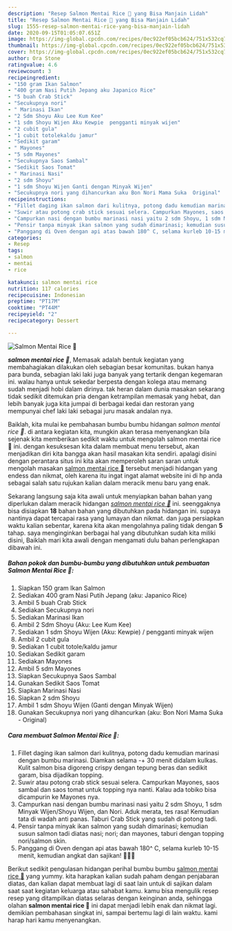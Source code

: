 ```yaml
---
description: "Resep Salmon Mentai Rice 🍚 yang Bisa Manjain Lidah"
title: "Resep Salmon Mentai Rice 🍚 yang Bisa Manjain Lidah"
slug: 1555-resep-salmon-mentai-rice-yang-bisa-manjain-lidah
date: 2020-09-15T01:05:07.651Z
image: https://img-global.cpcdn.com/recipes/0ec922ef05bcb624/751x532cq70/salmon-mentai-rice-🍚-foto-resep-utama.jpg
thumbnail: https://img-global.cpcdn.com/recipes/0ec922ef05bcb624/751x532cq70/salmon-mentai-rice-🍚-foto-resep-utama.jpg
cover: https://img-global.cpcdn.com/recipes/0ec922ef05bcb624/751x532cq70/salmon-mentai-rice-🍚-foto-resep-utama.jpg
author: Ora Stone
ratingvalue: 4.6
reviewcount: 3
recipeingredient:
- "150 gram Ikan Salmon"
- "400 gram Nasi Putih Jepang aku Japanico Rice"
- "5 buah Crab Stick"
- "Secukupnya nori"
- " Marinasi Ikan"
- "2 Sdm Shoyu Aku Lee Kum Kee"
- "1 sdm Shoyu Wijen Aku Kewpie  pengganti minyak wijen"
- "2 cubit gula"
- "1 cubit totolekaldu jamur"
- "Sedikit garam"
- " Mayones"
- "5 sdm Mayones"
- "Secukupnya Saos Sambal"
- "Sedikit Saos Tomat"
- " Marinasi Nasi"
- "2 sdm Shoyu"
- "1 sdm Shoyu Wijen Ganti dengan Minyak Wijen"
- "Secukupnya nori yang dihancurkan aku Bon Nori Mama Suka  Original"
recipeinstructions:
- "Fillet daging ikan salmon dari kulitnya, potong dadu kemudian marinasi dengan bumbu marinasi. Diamkan selama -+ 30 menit didalam kulkas. Kulit salmon bisa digoreng crispy dengan tepung beras dan sedikit garam, bisa dijadikan topping."
- "Suwir atau potong crab stick sesuai selera. Campurkan Mayones, saos sambal dan saos tomat untuk topping nya nanti. Kalau ada tobiko bisa dicampurin ke Mayones nya."
- "Campurkan nasi dengan bumbu marinasi nasi yaitu 2 sdm Shoyu, 1 sdm Minyak Wijen/Shoyu Wijen, dan Nori. Aduk merata, tes rasa! Kemudian tata di wadah anti panas. Taburi Crab Stick yang sudah di potong tadi."
- "Pensir tanpa minyak ikan salmon yang sudah dimarinasi; kemudian susun salmon tadi diatas nasi; nori; dan mayones, taburi dengan topping nori/salmon skin."
- "Panggang di Oven dengan api atas bawah 180^ C, selama kurleb 10-15 menit, kemudian angkat dan sajikan! 👍🏼💕"
categories:
- Resep
tags:
- salmon
- mentai
- rice

katakunci: salmon mentai rice 
nutrition: 117 calories
recipecuisine: Indonesian
preptime: "PT17M"
cooktime: "PT44M"
recipeyield: "2"
recipecategory: Dessert

---
```



![Salmon Mentai Rice 🍚](https://img-global.cpcdn.com/recipes/0ec922ef05bcb624/751x532cq70/salmon-mentai-rice-🍚-foto-resep-utama.jpg)

<b><i>salmon mentai rice 🍚</i></b>, Memasak adalah bentuk kegiatan yang membahagiakan dilakukan oleh sebagian besar komunitas. bukan hanya para bunda, sebagian laki laki juga banyak yang tertarik dengan kegemaran ini. walau hanya untuk sekedar berpesta dengan kolega atau memang sudah menjadi hobi dalam dirinya. tak heran dalam dunia masakan sekarang tidak sedikit ditemukan pria dengan ketrampilan memasak yang hebat, dan lebih banyak juga kita jumpai di berbagai kedai dan restoran yang mempunyai chef laki laki sebagai juru masak andalan nya.



Baiklah, kita mulai ke pembahasan bumbu bumbu hidangan <i>salmon mentai rice 🍚</i>. di antara kegiatan kita, mungkin akan terasa menyenangkan bila sejenak kita memberikan sedikit waktu untuk mengolah salmon mentai rice 🍚 ini. dengan kesuksesan kita dalam membuat menu tersebut, akan menjadikan diri kita bangga akan hasil masakan kita sendiri. apalagi disini dengan perantara situs ini kita akan memperoleh saran saran untuk mengolah masakan <u>salmon mentai rice 🍚</u> tersebut menjadi hidangan yang endess dan nikmat, oleh karena itu ingat ingat alamat website ini di hp anda sebagai salah satu rujukan kalian dalam meracik menu baru yang enak.


Sekarang langsung saja kita awali untuk menyiapkan bahan bahan yang diperlukan dalam meracik hidangan <u><i>salmon mentai rice 🍚</i></u> ini. seenggaknya bisa disiapkan <b>18</b> bahan bahan yang dibutuhkan pada hidangan ini. supaya nantinya dapat tercapai rasa yang lumayan dan nikmat. dan juga persiapkan waktu kalian sebentar, karena kita akan mengolahnya paling tidak dengan <b>5</b> tahap. saya menginginkan berbagai hal yang dibutuhkan sudah kita miliki disini, Baiklah mari kita awali dengan mengamati dulu bahan perlengkapan dibawah ini.

<!--inarticleads1-->

##### Bahan pokok dan bumbu-bumbu yang dibutuhkan untuk pembuatan Salmon Mentai Rice 🍚:

1. Siapkan 150 gram Ikan Salmon
1. Sediakan 400 gram Nasi Putih Jepang (aku: Japanico Rice)
1. Ambil 5 buah Crab Stick
1. Sediakan Secukupnya nori
1. Sediakan  Marinasi Ikan
1. Ambil 2 Sdm Shoyu (Aku: Lee Kum Kee)
1. Sediakan 1 sdm Shoyu Wijen (Aku: Kewpie) / pengganti minyak wijen
1. Ambil 2 cubit gula
1. Sediakan 1 cubit totole/kaldu jamur
1. Sediakan Sedikit garam
1. Sediakan  Mayones
1. Ambil 5 sdm Mayones
1. Siapkan Secukupnya Saos Sambal
1. Gunakan Sedikit Saos Tomat
1. Siapkan  Marinasi Nasi
1. Siapkan 2 sdm Shoyu
1. Ambil 1 sdm Shoyu Wijen (Ganti dengan Minyak Wijen)
1. Gunakan Secukupnya nori yang dihancurkan (aku: Bon Nori Mama Suka - Original)




<!--inarticleads2-->

##### Cara membuat Salmon Mentai Rice 🍚:

1. Fillet daging ikan salmon dari kulitnya, potong dadu kemudian marinasi dengan bumbu marinasi. Diamkan selama -+ 30 menit didalam kulkas. Kulit salmon bisa digoreng crispy dengan tepung beras dan sedikit garam, bisa dijadikan topping.
1. Suwir atau potong crab stick sesuai selera. Campurkan Mayones, saos sambal dan saos tomat untuk topping nya nanti. Kalau ada tobiko bisa dicampurin ke Mayones nya.
1. Campurkan nasi dengan bumbu marinasi nasi yaitu 2 sdm Shoyu, 1 sdm Minyak Wijen/Shoyu Wijen, dan Nori. Aduk merata, tes rasa! Kemudian tata di wadah anti panas. Taburi Crab Stick yang sudah di potong tadi.
1. Pensir tanpa minyak ikan salmon yang sudah dimarinasi; kemudian susun salmon tadi diatas nasi; nori; dan mayones, taburi dengan topping nori/salmon skin.
1. Panggang di Oven dengan api atas bawah 180^ C, selama kurleb 10-15 menit, kemudian angkat dan sajikan! 👍🏼💕




Berikut sedikit pengulasan hidangan perihal bumbu bumbu <u>salmon mentai rice 🍚</u> yang yummy. kita harapkan kalian sudah paham dengan penjabaran diatas, dan kalian dapat membuat lagi di saat lain untuk di sajikan dalam saat saat kegiatan keluarga atau sahabat kamu. kamu bisa mengulik resep resep yang ditampilkan diatas selaras dengan keinginan anda, sehingga olahan <b>salmon mentai rice 🍚</b> ini dapat menjadi lebih enak dan nikmat lagi. demikian pembahasan singkat ini, sampai bertemu lagi di lain waktu. kami harap hari kamu menyenangkan.
